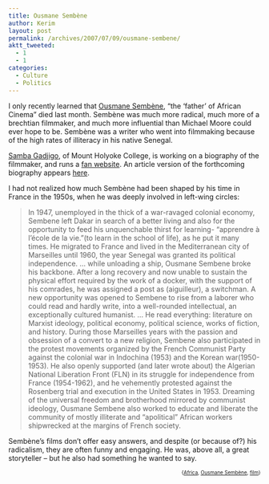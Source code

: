 ```yaml
---
title: Ousmane Sembène
author: Kerim
layout: post
permalink: /archives/2007/07/09/ousmane-sembene/
aktt_tweeted:
  - 1
  - 1
categories:
  - Culture
  - Politics
---
```

I only recently learned that <a href="http://en.wikipedia.org/wiki/Ousmane_Semb%C3%A8ne" onclick="_gaq.push(['_trackEvent', 'outbound-article', 'http://en.wikipedia.org/wiki/Ousmane_Semb%C3%A8ne', 'Ousmane Sembène']);" >Ousmane Sembène</a>, &#8220;the &#8216;father&#8217; of African Cinema&#8221; died last month. Sembène was much more radical, much more of a brechtian filmmaker, and much more influential than Michael Moore could ever hope to be. Sembène was a writer who went into filmmaking because of the high rates of illiteracy in his native Senegal.

<a href="http://www.mtholyoke.edu/acad/misc/profile/sgadjigo.shtml" onclick="_gaq.push(['_trackEvent', 'outbound-article', 'http://www.mtholyoke.edu/acad/misc/profile/sgadjigo.shtml', 'Samba Gadjigo']);" >Samba Gadjigo</a>, of Mount Holyoke College, is working on a biography of the filmmaker, and runs a <a href="http://www.mtholyoke.edu/courses/sgadjigo/" onclick="_gaq.push(['_trackEvent', 'outbound-article', 'http://www.mtholyoke.edu/courses/sgadjigo/', 'fan website']);" >fan website</a>. An article version of the forthcoming biography appears <a href="http://www.newsreel.org/articles/OusmaneSembene.htm" onclick="_gaq.push(['_trackEvent', 'outbound-article', 'http://www.newsreel.org/articles/OusmaneSembene.htm', 'here']);" >here</a>.

I had not realized how much Sembène had been shaped by his time in France in the 1950s, when he was deeply involved in left-wing circles:

> In 1947, unemployed in the thick of a war-ravaged colonial economy, Sembene left Dakar in search of a better living and also for the opportunity to feed his unquenchable thirst for learning- &#8220;apprendre à l&#8217;école de la vie.&#8221;(to learn in the school of life), as he put it many times. He migrated to France and lived in the Mediterranean city of Marseilles until 1960, the year Senegal was granted its political independence. &#8230; while unloading a ship, Ousmane Sembene broke his backbone. After a long recovery and now unable to sustain the physical effort required by the work of a docker, with the support of his comrades, he was assigned a post as (aiguilleur), a switchman. A new opportunity was opened to Sembene to rise from a laborer who could read and hardly write, into a well-rounded intellectual, an exceptionally cultured humanist. &#8230; He read everything: literature on Marxist ideology, political economy, political science, works of fiction, and history. During those Marseilles years with the passion and obsession of a convert to a new religion, Sembene also participated in the protest movements organized by the French Communist Party against the colonial war in Indochina (1953) and the Korean war(1950-1953). He also openly supported (and later wrote about) the Algerian National Liberation Front (FLN) in its struggle for independence from France (1954-1962), and he vehemently protested against the Rosenberg trial and execution in the United States in 1953. Dreaming of the universal freedom and brotherhood mirrored by communist ideology, Ousmane Sembene also worked to educate and liberate the community of mostly illiterate and &#8220;apolitical&#8221; African workers shipwrecked at the margins of French society. 

Sembène&#8217;s films don&#8217;t offer easy answers, and despite (or because of?) his radicalism, they are often funny and engaging. He was, above all, a great storyteller &#8211; but he also had something he wanted to say.  
<!-- technorati tags start -->

<div style="text-align:right;">
  <span style="font-size:x-small;">{<a href="http://www.technorati.com/tag/Africa" onclick="_gaq.push(['_trackEvent', 'outbound-article', 'http://www.technorati.com/tag/Africa', 'Africa']);"  rel="tag">Africa</a>, <a href="http://www.technorati.com/tag/Ousmane Sembène" onclick="_gaq.push(['_trackEvent', 'outbound-article', 'http://www.technorati.com/tag/Ousmane Sembène', 'Ousmane Sembène']);"  rel="tag">Ousmane Sembène</a>, <a href="http://www.technorati.com/tag/film" onclick="_gaq.push(['_trackEvent', 'outbound-article', 'http://www.technorati.com/tag/film', 'film']);"  rel="tag">film</a>}</span>


<!-- technorati tags end -->

